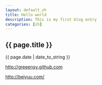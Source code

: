 ```yaml
---
layout: default_zh
title: Hello world
description: This is my first blog entry
categories: [zh]
---
```

<h2>{{ page.title }}</h2>
<p>{{ page.date | date_to_string }}</p>
<p><a href="http://greeensy.github.com">http://greeensy.github.com</a></p>
<p><a href="http://beiyuu.com/">http://beiyuu.com/</a></p>